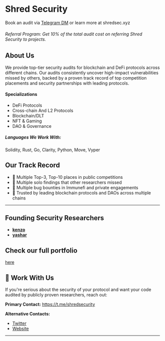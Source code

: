 # Shred Security
Book an audit via [Telegram DM](https://t.me/shredsecurity) or learn more at shredsec.xyz

###### Referral Program: Get 10% of the total audit cost on referring Shred Security to projects.
## About Us

We provide top-tier security audits for blockchain and DeFi protocols across different chains. Our audits consistently uncover high-impact vulnerabilities missed by others, backed by a proven track record of top competition placements and security partnerships with leading protocols.

#### Specializations

- DeFi Protocols
- Cross-chain And L2 Protocols
- Blockchain/DLT
- NFT & Gaming
- DAO & Governance

##### Languages We Work With:

Solidity, Rust, Go, Clarity, Python, Move, Vyper

## Our Track Record

- 🥇 Multiple Top-3, Top-10 places in public competitions
- 💎 Multiple solo findings that other researchers missed
- 🐛 Multiple bug bounties in Immunefi and private engagements
- 🤝 Trusted by leading blockchain protocols and DAOs across multiple chains

* * *

## Founding Security Researchers

- [**kenzo**](https://x.com/kenzowhitehat)
- [**yashar**](https://x.com/yashar0x)

## Check our full portfolio 
[here](https://github.com/ShredSecurity/audits/blob/main/README.md#audit-competition-results)

## 📩 Work With Us

If you're serious about the security of your protocol and want your code audited by publicly proven researchers, reach out:

**Primary Contact:** https://t.me/shredsecurity

**Alternative Contacts:**

- [Twitter](https://x.com/shredscrt)
- [Website](https://shredsec.xyz/)

* * *
